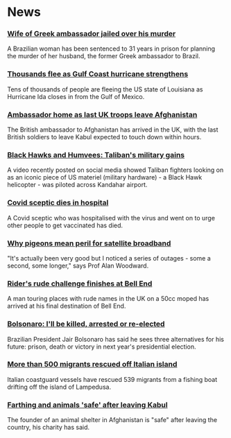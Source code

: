 # News
### [Wife of Greek ambassador jailed over his murder](https://www.bbc.com/news/world-latin-america-58374285)
A Brazilian woman has been sentenced to 31 years in prison for planning the murder of her husband, the former Greek ambassador to Brazil.
### [Thousands flee as Gulf Coast hurricane strengthens](https://www.bbc.com/news/world-us-canada-58372746)
Tens of thousands of people are fleeing the US state of Louisiana as Hurricane Ida closes in from the Gulf of Mexico.
### [Ambassador home as last UK troops leave Afghanistan](https://www.bbc.com/news/uk-58372437)
The British ambassador to Afghanistan has arrived in the UK, with the last British soldiers to leave Kabul expected to touch down within hours.
### [Black Hawks and Humvees: Taliban's military gains](https://www.bbc.com/news/world-asia-58356045)
A video recently posted on social media showed Taliban fighters looking on as an iconic piece of US materiel (military hardware) - a Black Hawk helicopter - was piloted across Kandahar airport.
### [Covid sceptic dies in hospital](https://www.bbc.com/news/uk-england-stoke-staffordshire-58376709)
A Covid sceptic who was hospitalised with the virus and went on to urge other people to get vaccinated has died.
### [Why pigeons mean peril for satellite broadband](https://www.bbc.com/news/technology-58061230)
"It's actually been very good but I noticed a series of outages - some a second, some longer," says Prof Alan Woodward.
### [Rider's rude challenge finishes at Bell End](https://www.bbc.com/news/uk-england-oxfordshire-58375401)
A man touring places with rude names in the UK on a 50cc moped has arrived at his final destination of Bell End.
### [Bolsonaro: I'll be killed, arrested or re-elected](https://www.bbc.com/news/world-latin-america-58372754)
Brazilian President Jair Bolsonaro has said he sees three alternatives for his future: prison, death or victory in next year's presidential election.
### [More than 500 migrants rescued off Italian island](https://www.bbc.com/news/world-europe-58372455)
Italian coastguard vessels have rescued 539 migrants from a fishing boat drifting off the island of Lampedusa. 
### [Farthing and animals 'safe' after leaving Kabul](https://www.bbc.com/news/uk-england-essex-58370218)
The founder of an animal shelter in Afghanistan is "safe" after leaving the country, his charity has said.
